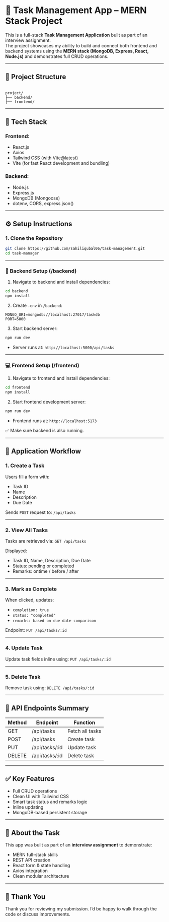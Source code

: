 

# 📝 Task Management App – MERN Stack Project

This is a full-stack **Task Management Application** built as part of an interview assignment.  
The project showcases my ability to build and connect both frontend and backend systems using the **MERN stack (MongoDB, Express, React, Node.js)** and demonstrates full CRUD operations.

---

## 🔗 Project Structure

```

project/
├── backend/         
├── frontend/     

````

---

## 🚀 Tech Stack

### Frontend:
- React.js
- Axios
- Tailwind CSS (with Vite@latest)
- Vite (for fast React development and bundling)

### Backend:
- Node.js
- Express.js
- MongoDB (Mongoose)
- dotenv, CORS, express.json()

---

## ⚙️ Setup Instructions

### 1. Clone the Repository

```bash
git clone https://github.com/sahiliqubal06/task-management.git
cd task-manager
````

---

### 🔧 Backend Setup (/backend)

1. Navigate to backend and install dependencies:

```bash
cd backend
npm install
```

2. Create `.env` in `/backend`:

```
MONGO_URI=mongodb://localhost:27017/taskdb
PORT=5000
```

3. Start backend server:

```bash
npm run dev
```

* Server runs at: `http://localhost:5000/api/tasks`

---

### 💻 Frontend Setup (/frontend)

1. Navigate to frontend and install dependencies:

```bash
cd frontend
npm install
```

2. Start frontend development server:

```bash
npm run dev
```

* Frontend runs at: `http://localhost:5173`

✅ Make sure backend is also running.

---

## 🧠 Application Workflow

### 1. Create a Task

Users fill a form with:

* Task ID
* Name
* Description
* Due Date

Sends `POST` request to: `/api/tasks`

---

### 2. View All Tasks

Tasks are retrieved via:
`GET /api/tasks`

Displayed:

* Task ID, Name, Description, Due Date
* Status: pending or completed
* Remarks: ontime / before / after

---

### 3. Mark as Complete

When clicked, updates:

* `completion: true`
* `status: "completed"`
* `remarks: based on due date comparison`

Endpoint:
`PUT /api/tasks/:id`

---

### 4. Update Task

Update task fields inline using:
`PUT /api/tasks/:id`

---

### 5. Delete Task

Remove task using:
`DELETE /api/tasks/:id`

---

## 📡 API Endpoints Summary

| Method | Endpoint        | Function        |
| ------ | --------------- | --------------- |
| GET    | /api/tasks      | Fetch all tasks |
| POST   | /api/tasks      | Create task     |
| PUT    | /api/tasks/\:id | Update task     |
| DELETE | /api/tasks/\:id | Delete task     |

---

## ✅ Key Features

* Full CRUD operations
* Clean UI with Tailwind CSS
* Smart task status and remarks logic
* Inline updating
* MongoDB-based persistent storage

---

## 🙋 About the Task

This app was built as part of an **interview assignment** to demonstrate:

* MERN full-stack skills
* REST API creation
* React form & state handling
* Axios integration
* Clean modular architecture

---

## 🙌 Thank You

Thank you for reviewing my submission. I’d be happy to walk through the code or discuss improvements.
